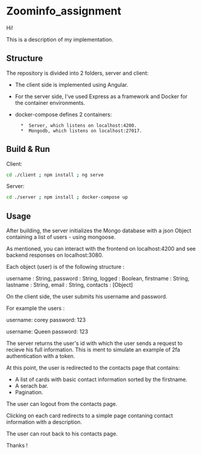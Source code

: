 # Zoominfo_assignment

Hi!

This is a description of my implementation.

## Structure

The repository is divided into 2 folders, server and client:

*  The client side is implemented using Angular.
*  For the server side, 
   I've used Express as a framework and Docker for the container environments.
*  docker-compose defines 2 containers:

         *  Server, which listens on localhost:4200.
         *  Mongodb, which listens on localhost:27017.

## Build & Run

   Client: 

   ```bash
   cd ./client ; npm install ; ng serve
   ```
   Server: 

   ```bash
   cd ./server ; npm install ; docker-compose up
   ```

## Usage

After building, the server initializes the Mongo database with a json Object containing a list of users - using mongoose.

As mentioned, you can interact with the frontend on localhost:4200 and see backend responses on localhost:3080.

Each object (user) is of the following structure : 

   username : String,
   password : String,
   logged : Boolean,
   firstname : String, 
   lastname : String, 
   email : String,
   contacts : [Object]
   
On the client side, the user submits his username and password. 

For example the users :
   
   username: corey
   password: 123
   
   username: Queen
   password: 123
   
The server returns the user's id with which the user sends a request to
recieve his full information. This is ment to simulate an example of 2fa authentication with a token.

At this point, the user is redirected to the contacts page that contains:

*  A list of cards with basic contact information sorted by the firstname.
*  A serach bar.
*  Pagination.

The user can logout from the contacts page.

Clicking on each card redirects to a simple page 
contaning contact information with a description.

The user can rout back to his contacts page.


Thanks !

